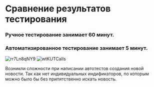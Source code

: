 # Сравнение результатов тестирования
### Ручное тестирование занимает 60 минут.
### Автоматизированное тестирование занимает 5 минут.

![rr7Ln8qNY9](https://github.com/Anna200592/DipQA/assets/125764446/692cdbe5-cbb0-46aa-885a-98c1aec4719e)
![wtKUTCalIs](https://github.com/Anna200592/DipQA/assets/125764446/f52cb5ad-c0d4-46e3-b4e0-4e63525be9cd)

Возникли сложности при написании автотестов создания новой новости. Так как нет индивидуальных индификаторов, по которым можно было бы без припятственно искать новость.
